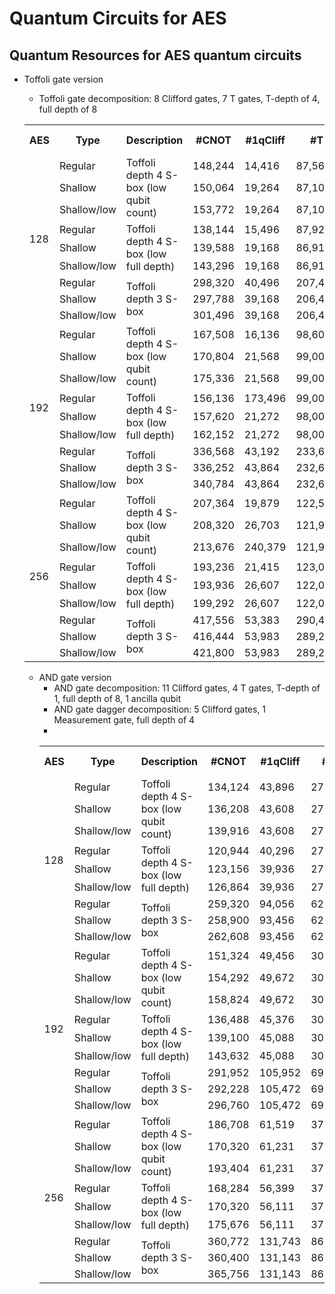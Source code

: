 # Quantum Circuits for AES

## Quantum Resources for AES quantum circuits

- Toffoli gate version
  - Toffoli gate decomposition: 8 Clifford gates, 7 T gates, T-depth of 4, full depth of 8

  <table>
  <tr>
    <th>AES</th>
    <th>Type</th>
    <th>Description</th>
    <th>#CNOT</th>
    <th>#1qCliff</th>
    <th>#T</th>
    <th>T-depth</th>
    <th>#qubit</th>
    <th>Full depth</th>
  </tr>
  <tr>
    <td rowspan="9">128</td>
    <td>Regular</td>
    <td rowspan="3">Toffoli depth 4 S-box (low qubit count)</td>
    <td>148,244</td>
    <td>14,416</td>
    <td>87,560</td>
    <td>304</td>
    <td>2,736</td>
    <td>1,288</td>
  </tr>
  <tr>
    <td>Shallow</td>
    <td>150,064</td>
    <td>19,264</td>
    <td>87,104</td>
    <td>160</td>
    <td>3,048</td>
    <td>776</td>
  </tr>
  <tr>
    <td>Shallow/low</td>
    <td>153,772</td>
    <td>19,264</td>
    <td>87,104</td>
    <td>160</td>
    <td>4,200</td>
    <td>748</td>
  </tr>
  <tr>
    <td>Regular</td>
    <td rowspan="3">Toffoli depth 4 S-box (low full depth)</td>
    <td>138,144</td>
    <td>15,496</td>
    <td>87,920</td>
    <td>304</td>
    <td>2,896</td>
    <td>1,090</td>
  </tr>
  <tr>
    <td>Shallow</td>
    <td>139,588</td>
    <td>19,168</td>
    <td>86,912</td>
    <td>160</td>
    <td>3,268</td>
    <td>686</td>
  </tr>
  <tr>
    <td>Shallow/low</td>
    <td>143,296</td>
    <td>19,168</td>
    <td>86,912</td>
    <td>160</td>
    <td>4,420</td>
    <td>667</td>
  </tr>
  <tr>
    <td>Regular</td>
    <td rowspan="3">Toffoli depth 3 S-box</td>
    <td>298,320</td>
    <td>40,496</td>
    <td>207,480</td>
    <td>228</td>
    <td>4,256</td>
    <td>1,069</td>
  </tr>
  <tr>
    <td>Shallow</td>
    <td>297,788</td>
    <td>39,168</td>
    <td>206,472</td>
    <td>120</td>
    <td>6,128</td>
    <td>665</td>
  </tr>
  <tr>
    <td>Shallow/low</td>
    <td>301,496</td>
    <td>39,168</td>
    <td>206,472</td>
    <td>120</td>
    <td>7,280</td>
    <td>647</td>
  </tr>
  <tr>
    <td rowspan="9">192</td>
    <td>Regular</td>
    <td rowspan="3">Toffoli depth 4 S-box (low qubit count)</td>
    <td>167,508</td>
    <td>16,136</td>
    <td>98,600</td>
    <td>368</td>
    <td>3,056</td>
    <td>1,534</td>
  </tr>
  <tr>
    <td>Shallow</td>
    <td>170,804</td>
    <td>21,568</td>
    <td>99,008</td>
    <td>192</td>
    <td>3,368</td>
    <td>932</td>
  </tr>
  <tr>
    <td>Shallow/low</td>
    <td>175,336</td>
    <td>21,568</td>
    <td>99,008</td>
    <td>192</td>
    <td>4,776</td>
    <td>900</td>
  </tr>
  <tr>
    <td>Regular</td>
    <td rowspan="3">Toffoli depth 4 S-box (low full depth)</td>
    <td>156,136</td>
    <td>173,496</td>
    <td>99,008</td>
    <td>368</td>
    <td>3,216</td>
    <td>1,294</td>
  </tr>
  <tr>
    <td>Shallow</td>
    <td>157,620</td>
    <td>21,272</td>
    <td>98,000</td>
    <td>192</td>
    <td>3,588</td>
    <td>819</td>
  </tr>
  <tr>
    <td>Shallow/low</td>
    <td>162,152</td>
    <td>21,272</td>
    <td>98,000</td>
    <td>192</td>
    <td>4,996</td>
    <td>797</td>
  </tr>
  <tr>
    <td>Regular</td>
    <td rowspan="3">Toffoli depth 3 S-box</td>
    <td>336,568</td>
    <td>43,192</td>
    <td>233,688</td>
    <td>276</td>
    <td>4,576</td>
    <td>1,270</td>
  </tr>
  <tr>
    <td>Shallow</td>
    <td>336,252</td>
    <td>43,864</td>
    <td>232,680</td>
    <td>144</td>
    <td>6,448</td>
    <td>795</td>
  </tr>
  <tr>
    <td>Shallow/low</td>
    <td>340,784</td>
    <td>43,864</td>
    <td>232,680</td>
    <td>144</td>
    <td>7,856</td>
    <td>773</td>
  </tr>
  <tr>
    <td rowspan="9">256</td>
    <td>Regular</td>
    <td rowspan="3">Toffoli depth 4 S-box (low qubit count)</td>
    <td>207,364</td>
    <td>19,879</td>
    <td>122,520</td>
    <td>432</td>
    <td>3,376</td>
    <td>1,798</td>
  </tr>
  <tr>
    <td>Shallow</td>
    <td>208,320</td>
    <td>26,703</td>
    <td>121,944</td>
    <td>224</td>
    <td>3,688</td>
    <td>1,086</td>
  </tr>
  <tr>
    <td>Shallow/low</td>
    <td>213,676</td>
    <td>240,379</td>
    <td>121,944</td>
    <td>224</td>
    <td>5,352</td>
    <td>1,047</td>
  </tr>
  <tr>
    <td>Regular</td>
    <td rowspan="3">Toffoli depth 4 S-box (low full depth)</td>
    <td>193,236</td>
    <td>21,415</td>
    <td>123,032</td>
    <td>432</td>
    <td>3,536</td>
    <td>1,516</td>
  </tr>
  <tr>
    <td>Shallow</td>
    <td>193,936</td>
    <td>26,607</td>
    <td>122,024</td>
    <td>224</td>
    <td>3,908</td>
    <td>960</td>
  </tr>
  <tr>
    <td>Shallow/low</td>
    <td>199,292</td>
    <td>26,607</td>
    <td>122,024</td>
    <td>224</td>
    <td>5,572</td>
    <td>934</td>
  </tr>
  <tr>
    <td>Regular</td>
    <td rowspan="3">Toffoli depth 3 S-box</td>
    <td>417,556</td>
    <td>53,383</td>
    <td>290,472</td>
    <td>324</td>
    <td>4,896</td>
    <td>1,488</td>
  </tr>
  <tr>
    <td>Shallow</td>
    <td>416,444</td>
    <td>53,983</td>
    <td>289,212</td>
    <td>168</td>
    <td>6,768</td>
    <td>933</td>
  </tr>
  <tr>
    <td>Shallow/low</td>
    <td>421,800</td>
    <td>53,983</td>
    <td>289,212</td>
    <td>168</td>
    <td>8,432</td>
    <td>907</td>
  </tr>
</table>

- AND gate version
  - AND gate decomposition: 11 Clifford gates, 4 T gates, T-depth of 1, full depth of 8, 1 ancilla qubit
  - AND gate dagger decomposition: 5 Clifford gates, 1 Measurement gate, full depth of 4
  - 
  <table>
  <tr>
    <th>AES</th>
    <th>Type</th>
    <th>Description</th>
    <th>#CNOT</th>
    <th>#1qCliff</th>
    <th>#T</th>
    <th>#Measure</th>
    <th>T-depth</th>
    <th>#qubit (M)</th>
    <th>Full depth</th>
  </tr>
  <tr>
    <td rowspan="9">128</td>
    <td>Regular</td>
    <td rowspan="3">Toffoli depth 4 S-box (low qubit count)</td>
    <td>134,124</td>
    <td>43,896</td>
    <td>27,200</td>
    <td>6,120</td>
    <td>40</td>
    <td>2,968</td>
    <td>1,021</td>
  </tr>
  <tr>
    <td>Shallow</td>
    <td>136,208</td>
    <td>43,608</td>
    <td>27,200</td>
    <td>6,024</td>
    <td>40</td>
    <td>3,408</td>
    <td>716</td>
  </tr>
  <tr>
    <td>Shallow/low</td>
    <td>139,916</td>
    <td>43,608</td>
    <td>27,200</td>
    <td>6,024</td>
    <td>40</td>
    <td>4,688</td>
    <td>684</td>
  </tr>
  <tr>
    <td>Regular</td>
    <td rowspan="3">Toffoli depth 4 S-box (low full depth)</td>
    <td>120,944</td>
    <td>40,296</td>
    <td>27,200</td>
    <td>5,760</td>
    <td>40</td>
    <td>3,160</td>
    <td>826</td>
  </tr>
  <tr>
    <td>Shallow</td>
    <td>123,156</td>
    <td>39,936</td>
    <td>27,200</td>
    <td>5,580</td>
    <td>40</td>
    <td>3,700</td>
    <td>666</td>
  </tr>
  <tr>
    <td>Shallow/low</td>
    <td>126,864</td>
    <td>39,936</td>
    <td>27,200</td>
    <td>5,580</td>
    <td>40</td>
    <td>4,852</td>
    <td>647</td>
  </tr>
  <tr>
    <td>Regular</td>
    <td rowspan="3">Toffoli depth 3 S-box</td>
    <td>259,320</td>
    <td>94,056</td>
    <td>62,400</td>
    <td>14,040</td>
    <td>30</td>
    <td>4,864</td>
    <td>895</td>
  </tr>
  <tr>
    <td>Shallow</td>
    <td>258,900</td>
    <td>93,456</td>
    <td>62,400</td>
    <td>13,860</td>
    <td>30</td>
    <td>6,864</td>
    <td>635</td>
  </tr>
  <tr>
    <td>Shallow/low</td>
    <td>262,608</td>
    <td>93,456</td>
    <td>62,400</td>
    <td>13,860</td>
    <td>30</td>
    <td>8,016</td>
    <td>617</td>
  </tr>
  <tr>
    <td rowspan="9">192</td>
    <td>Regular</td>
    <td rowspan="3">Toffoli depth 4 S-box (low qubit count)</td>
    <td>151,324</td>
    <td>49,456</td>
    <td>30,464</td>
    <td>6,936</td>
    <td>48</td>
    <td>3,288</td>
    <td>1,209</td>
  </tr>
  <tr>
    <td>Shallow</td>
    <td>154,292</td>
    <td>49,672</td>
    <td>30,464</td>
    <td>6,976</td>
    <td>48</td>
    <td>3,728</td>
    <td>855</td>
  </tr>
  <tr>
    <td>Shallow/low</td>
    <td>158,824</td>
    <td>49,672</td>
    <td>30,464</td>
    <td>6,976</td>
    <td>48</td>
    <td>5,264</td>
    <td>817</td>
  </tr>
  <tr>
    <td>Regular</td>
    <td rowspan="3">Toffoli depth 4 S-box (low full depth)</td>
    <td>136,488</td>
    <td>45,376</td>
    <td>30,464</td>
    <td>6,528</td>
    <td>48</td>
    <td>3,480</td>
    <td>975</td>
  </tr>
  <tr>
    <td>Shallow</td>
    <td>139,100</td>
    <td>45,088</td>
    <td>30,464</td>
    <td>6,384</td>
    <td>48</td>
    <td>4,020</td>
    <td>795</td>
  </tr>
  <tr>
    <td>Shallow/low</td>
    <td>143,632</td>
    <td>45,088</td>
    <td>30,464</td>
    <td>6,384</td>
    <td>48</td>
    <td>5,428</td>
    <td>773</td>
  </tr>
  <tr>
    <td>Regular</td>
    <td rowspan="3">Toffoli depth 3 S-box</td>
    <td>291,952</td>
    <td>105,952</td>
    <td>69,888</td>
    <td>15,912</td>
    <td>36</td>
    <td>5,184</td>
    <td>895</td>
  </tr>
  <tr>
    <td>Shallow</td>
    <td>292,228</td>
    <td>105,472</td>
    <td>69,888</td>
    <td>15,768</td>
    <td>36</td>
    <td>7,184</td>
    <td>759</td>
  </tr>
  <tr>
    <td>Shallow/low</td>
    <td>296,760</td>
    <td>105,472</td>
    <td>69,888</td>
    <td>15,768</td>
    <td>36</td>
    <td>8,592</td>
    <td>737</td>
  </tr>
  <tr>
    <td rowspan="9">256</td>
    <td>Regular</td>
    <td rowspan="3">Toffoli depth 4 S-box (low qubit count)</td>
    <td>186,708</td>
    <td>61,519</td>
    <td>37,536</td>
    <td>8,704</td>
    <td>56</td>
    <td>3,608</td>
    <td>1,415</td>
  </tr>
  <tr>
    <td>Shallow</td>
    <td>170,320</td>
    <td>61,231</td>
    <td>37,536</td>
    <td>8,608</td>
    <td>56</td>
    <td>4,048</td>
    <td>1,002</td>
  </tr>
  <tr>
    <td>Shallow/low</td>
    <td>193,404</td>
    <td>61,231</td>
    <td>37,536</td>
    <td>8,608</td>
    <td>56</td>
    <td>5,712</td>
    <td>957</td>
  </tr>
  <tr>
    <td>Regular</td>
    <td rowspan="3">Toffoli depth 4 S-box (low full depth)</td>
    <td>168,284</td>
    <td>56,399</td>
    <td>37,536</td>
    <td>8,192</td>
    <td>56</td>
    <td>3,800</td>
    <td>1,139</td>
  </tr>
  <tr>
    <td>Shallow</td>
    <td>170,320</td>
    <td>56,111</td>
    <td>37,536</td>
    <td>8,048</td>
    <td>56</td>
    <td>4,340</td>
    <td>932</td>
  </tr>
  <tr>
    <td>Shallow/low</td>
    <td>175,676</td>
    <td>56,111</td>
    <td>37,536</td>
    <td>8,048</td>
    <td>56</td>
    <td>6,004</td>
    <td>906</td>
  </tr>
  <tr>
    <td>Regular</td>
    <td rowspan="3">Toffoli depth 3 S-box</td>
    <td>360,772</td>
    <td>131,743</td>
    <td>86,112</td>
    <td>19,968</td>
    <td>42</td>
    <td>5,504</td>
    <td>1,238</td>
  </tr>
  <tr>
    <td>Shallow</td>
    <td>360,400</td>
    <td>131,143</td>
    <td>86,112</td>
    <td>19,788</td>
    <td>42</td>
    <td>7,504</td>
    <td>891</td>
  </tr>
  <tr>
    <td>Shallow/low</td>
    <td>365,756</td>
    <td>131,143</td>
    <td>86,112</td>
    <td>19,788</td>
    <td>42</td>
    <td>9,168</td>
    <td>865</td>
  </tr>
</table>

